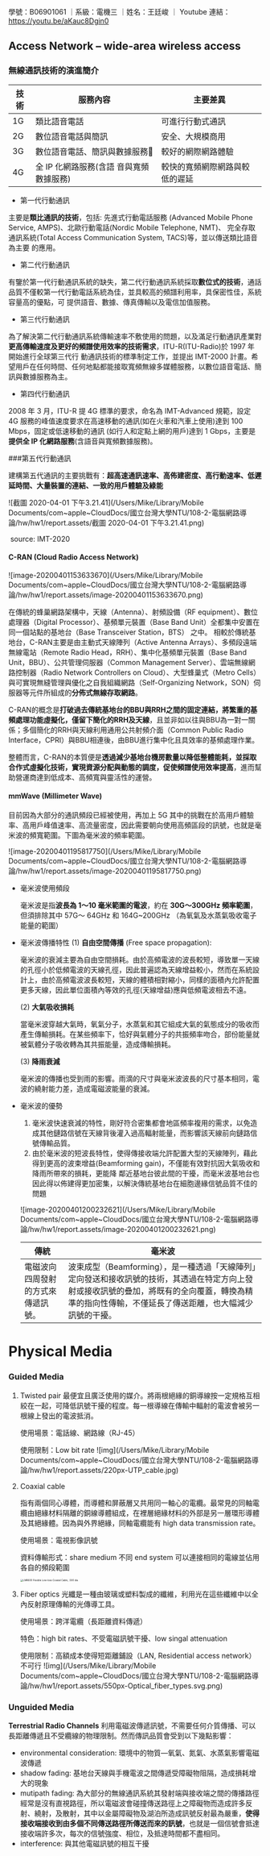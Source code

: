 學號：B06901061 ｜系級：電機三 ｜姓名：王廷峻 ｜ Youtube 連結：https://youtu.be/aKauc8Dgin0

## Access Network – wide-area wireless access 

### 無線通訊技術的演進簡介

| 技術 | 服務內容                                | 主要差異                       |
| ---- | --------------------------------------- | ------------------------------ |
| 1G   | 類比語音電話                            | 可進行行動式通訊               |
| 2G   | 數位語音電話與簡訊                      | 安全、大規模商用               |
| 3G   | 數位語音電話、簡訊與數據服務            | 較好的網際網路體驗             |
| 4G   | 全 IP 化網路服務(含語 音與寬頻數據服務) | 較快的寬頻網際網路與較低的遲延 |

- 第一代行動通訊

主要是**類比通訊的技術**，包括: 先進式行動電話服務 (Advanced Mobile Phone Service, AMPS)、北歐行動電話(Nordic Mobile Telephone, NMT)、 完全存取通訊系統(Total Access Communication System, TACS)等，並以傳送類比語音為主要 的應用。

- 第二代行動通訊

有鑒於第一代行動通訊系統的缺失，第二代行動通訊系統採取**數位式的技術**，通話品質不僅較第一代行動電話系統為佳，並具較高的頻譜利用率，具保密性佳，系統容量高的優點，可 提供語音、數據、傳真傳輸以及電信加值服務。

- 第三代行動通訊

為了解決第二代行動通訊系統傳輸速率不敷使用的問題，以及滿足行動通訊產業對**更高傳輸速度及更好的頻譜使用效率的技術需求**，ITU-R(ITU-Radio)於 1997 年開始進行全球第三代行 動通訊技術的標準制定工作，並提出 IMT-2000 計畫。希望用戶在任何時間、任何地點都能接取寬頻無線多媒體服務，以數位語音電話、簡訊與數據服務為主。

- 第四代行動通訊

2008 年 3 月，ITU-R 提 4G 標準的要求，命名為 IMT-Advanced 規範，設定 4G 服務的峰值速度要求在高速移動的通訊(如在火車和汽車上使用)達到 100 Mbps，固定或低速移動的通訊 (如行人和定點上網的用戶)達到 1 Gbps，主要是**提供全 IP 化網路服務**(含語音與寬頻數據服務)。

###第五代行動通訊

 建構第五代通訊的主要挑戰有：**超高速通訊速率、高佈建密度、高行動速率、低遲延時間、大量裝置的連結、一致的用戶體驗及綠能**

![截圖 2020-04-01 下午3.21.41](/Users/Mike/Library/Mobile Documents/com~apple~CloudDocs/國立台灣大學NTU/108-2-電腦網路導論/hw/hw1/report.assets/截圖 2020-04-01 下午3.21.41.png)

​																				source: IMT-2020

#### C-RAN (Cloud Radio Access Network)

![image-20200401153633670](/Users/Mike/Library/Mobile Documents/com~apple~CloudDocs/國立台灣大學NTU/108-2-電腦網路導論/hw/hw1/report.assets/image-20200401153633670.png)

在傳統的蜂巢網路架構中，天線（Antenna）、射頻設備（RF equipment）、數位處理器（Digital Processor）、基頻單元裝置（Base Band Unit）全都集中安置在同一個站點的基地台（Base Transceiver Station，BTS） 之中。 相較於傳統基地台，C-RAN主要是由主動式天線陣列（Active Antenna Arrays）、多頻段遠端無線電站（Remote Radio Head，RRH）、集中化基頻單元裝置（Base Band Unit，BBU）、公共管理伺服器（Common Management Server）、雲端無線網路控制器（Radio Network Controllers on Cloud）、大型蜂巢式（Metro Cells）與可實現無縫管理與優化之自我組織網路（Self-Organizing Network，SON）伺服器等元件所組成的**分佈式無線存取網路**。

C-RAN的概念是**打破過去傳統基地台的BBU與RRH之間的固定連結，將繁重的基頻處理功能虛擬化，僅留下簡化的RRH及天線**，且並非如以往與BBU為一對一關係；多個簡化的RRH與天線利用通用公共射頻介面（Common Public Radio Interface，CPRI）與BBU相連後，由BBU進行集中化且具效率的基頻處理作業。

整體而言，C-RAN的本質便是**透過減少基地台機房數量以降低整體能耗，並採取合作式虛擬化技術，實現資源分配與動態的調度，促使頻譜使用效率提高**，進而幫助營運商達到低成本、高頻寬與靈活性的運營。

#### mmWave (Millimeter Wave)

目前因為大部分的通訊頻段已經被使用，再加上 5G 其中的挑戰在於高用戶體驗率、高用戶峰值速率、高流量密度，因此需要朝向使用高頻區段的訊號，也就是毫米波的頻寬範圍。下圖為毫米波的頻率範圍。

![image-20200401195817750](/Users/Mike/Library/Mobile Documents/com~apple~CloudDocs/國立台灣大學NTU/108-2-電腦網路導論/hw/hw1/report.assets/image-20200401195817750.png)

- 毫米波使用頻段

  毫米波是指**波長為 1〜10 毫米範圍的電波**，約在 **30G〜300GHz 頻率範圍**，但須排除其中 57G〜 64GHz 和 164G~200GHz （為氧氣及水蒸氣吸收電子能量的範圍）

- 毫米波傳播特性
   (1) **自由空間傳播** (Free space propagation):

  毫米波的衰減主要為自由空間損耗。由於高頻電波的波長較短，導致單一天線的孔徑小於低頻電波的天線孔徑，因此普遍認為天線增益較小，然而在系統設計上，由於高頻電波波長較短，天線的體積相對縮小，同樣的面積內允許配置更多天線，因此單位面積內等效的孔徑(天線增益)應與低頻電波相去不遠。

  (2) **大氣吸收損耗** 

  當毫米波穿越大氣時，氧氣分子，水蒸氣和其它組成大氣的氣態成分的吸收而產生傳輸損耗。在某些頻率下，恰好與氣體分子的共振頻率吻合，部份能量就被氣體分子吸收轉為其共振能量，造成傳輸損耗。

  (3) **降雨衰減**

  毫米波的傳播也受到雨的影響。雨滴的尺寸與毫米波波長的尺寸基本相同，電波的繞射能力差，造成電磁波能量的衰減。

- 毫米波的優勢 

  1. 毫米波快速衰減的特性，剛好符合密集都會地區頻率複用的需求，以免造成其他鏈路信號在天線背後灌入過高輻射能量，而影響該天線前向鏈路信號傳輸品質。
  2. 由於毫米波的短波長特性，使得傳接收端允許配置大型的天線陣列，藉此得到更高的波束增益(Beamforming gain)，不僅能有效對抗因大氣吸收和降雨所帶來的損耗，更能降 鄰近基地台彼此間的干擾，而毫米波基地台也因此得以佈建得更加密集，以解決傳統基地台在細胞邊緣信號品質不佳的問題

  ![image-20200401200232621](/Users/Mike/Library/Mobile Documents/com~apple~CloudDocs/國立台灣大學NTU/108-2-電腦網路導論/hw/hw1/report.assets/image-20200401200232621.png)

  | 傳統                               | 毫米波                                                       |
  | ---------------------------------- | ------------------------------------------------------------ |
  | 電磁波向四周發射的方式來傳遞訊號。 | 波束成型（Beamforming），是一種透過「天線陣列」定向發送和接收訊號的技術，其透過在特定方向上發射或接收訊號的疊加，將既有的全向覆蓋，轉換為精準的指向性傳輸，不僅延長了傳送距離，也大幅減少訊號的干擾。 |

# Physical Media

### Guided Media

1. Twisted pair
   最便宜且廣泛使用的媒介。將兩根絕緣的銅導線按一定規格互相絞在一起，可降低訊號干擾的程度。每一根導線在傳輸中輻射的電波會被另一根線上發出的電波抵消。

   使用場景：電話線、網路線（RJ-45）

   使用限制：Low bit rate
   ![img](/Users/Mike/Library/Mobile Documents/com~apple~CloudDocs/國立台灣大學NTU/108-2-電腦網路導論/hw/hw1/report.assets/220px-UTP_cable.jpg)

2. Coaxial cable

   指有兩個同心導體，而導體和屏蔽層又共用同一軸心的電纜。最常見的同軸電纜由絕緣材料隔離的銅線導體組成，在裡層絕緣材料的外部是另一層環形導體及其絕緣體。因為與外界絕緣，同軸電纜能有 high data transmission rate。

   使用場景：電視影像訊號

   資料傳輸形式：share medium 不同 end system 可以連接相同的電線並佔用各自的頻段範圍

   <img src="/Users/Mike/Library/Mobile Documents/com~apple~CloudDocs/國立台灣大學NTU/108-2-電腦網路導論/hw/hw1/report.assets/lmr600.jpg" alt="LMR600 Flexible Low-loss Coaxial Cable, .590 dia." style="zoom:33%;" />

3. Fiber optics
   光纖是一種由玻璃或塑料製成的纖維，利用光在這些纖維中以全內反射原理傳輸的光傳導工具。

   使用場景：跨洋電纜（長距離資料傳遞）

   特色：high bit rates、不受電磁訊號干擾、low singal attenuation 

   使用限制：高額成本使得短距離鋪設（LAN, Residential access network）不可行
    ![img](/Users/Mike/Library/Mobile Documents/com~apple~CloudDocs/國立台灣大學NTU/108-2-電腦網路導論/hw/hw1/report.assets/550px-Optical_fiber_types.svg.png)

### Unguided Media

**Terrestrial Radio Channels**
利用電磁波傳遞訊號，不需要任何介質傳播、可以長距離傳遞且不受纜線的物理限制。然而傳訊品質會受到以下幾點影響：

- environmental consideration: 環境中的物質—氧氣、氮氣、水蒸氣影響電磁波傳遞
- shadow fading: 基地台天線與手機電波之間傳遞受障礙物阻隔，造成損耗增大的現象
- mutipath fading: 為大部分的無線通訊系統其發射端與接收端之間的傳播路徑經常是沒有直視路徑，所以電磁波會碰撞傳送路徑上之障礙物而造成許多反射、繞射，及散射，其中以金屬障礙物及湖泊所造成訊號反射最為嚴重，**使得接收端接收到由多個不同傳送路徑所傳送而來的訊號**，也就是一個信號會抵達接收端許多次，每次的信號強度、相位，及抵達時間都不盡相同。
- interference: 與其他電磁訊號的相互干擾

